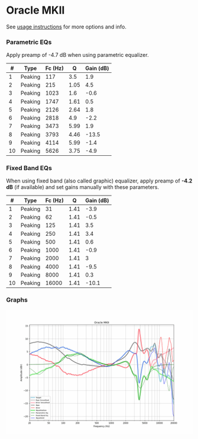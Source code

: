 # Oracle MKII
See [usage instructions](https://github.com/jaakkopasanen/AutoEq#usage) for more options and info.

### Parametric EQs
Apply preamp of -4.7 dB when using parametric equalizer.

|   # | Type    |   Fc (Hz) |    Q |   Gain (dB) |
|-----|---------|-----------|------|-------------|
|   1 | Peaking |       117 | 3.5  |         1.9 |
|   2 | Peaking |       215 | 1.05 |         4.5 |
|   3 | Peaking |      1023 | 1.6  |        -0.6 |
|   4 | Peaking |      1747 | 1.61 |         0.5 |
|   5 | Peaking |      2126 | 2.64 |         1.8 |
|   6 | Peaking |      2818 | 4.9  |        -2.2 |
|   7 | Peaking |      3473 | 5.99 |         1.9 |
|   8 | Peaking |      3793 | 4.46 |       -13.5 |
|   9 | Peaking |      4114 | 5.99 |        -1.4 |
|  10 | Peaking |      5626 | 3.75 |        -4.9 |

### Fixed Band EQs
When using fixed band (also called graphic) equalizer, apply preamp of **-4.2 dB** (if available) and set gains manually with these parameters.

|   # | Type    |   Fc (Hz) |    Q |   Gain (dB) |
|-----|---------|-----------|------|-------------|
|   1 | Peaking |        31 | 1.41 |        -3.9 |
|   2 | Peaking |        62 | 1.41 |        -0.5 |
|   3 | Peaking |       125 | 1.41 |         3.5 |
|   4 | Peaking |       250 | 1.41 |         3.4 |
|   5 | Peaking |       500 | 1.41 |         0.6 |
|   6 | Peaking |      1000 | 1.41 |        -0.9 |
|   7 | Peaking |      2000 | 1.41 |         3   |
|   8 | Peaking |      4000 | 1.41 |        -9.5 |
|   9 | Peaking |      8000 | 1.41 |         0.3 |
|  10 | Peaking |     16000 | 1.41 |       -10.1 |

### Graphs
![](./Oracle%20MKII.png)
